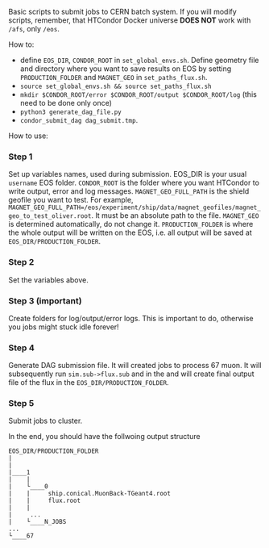 Basic scripts to submit jobs to CERN batch system. If you will modify scripts, remember, that HTCondor Docker universe **DOES NOT** work with `/afs`, only `/eos`.

How to: 

- define `EOS_DIR`, `CONDOR_ROOT` in `set_global_envs.sh`. Define geometry file and directory where you want to save results on EOS by setting `PRODUCTION_FOLDER` and `MAGNET_GEO` in `set_paths_flux.sh`.
- `source set_global_envs.sh && source set_paths_flux.sh`
- `mkdir $CONDOR_ROOT/error $CONDOR_ROOT/output $CONDOR_ROOT/log` (this need to be done only once)
- `python3 generate_dag_file.py`
- `condor_submit_dag dag_submit.tmp`.

How to use:
### Step 1
Set up variables names, used during submission. EOS_DIR is your usual `username` EOS folder. `CONDOR_ROOT` is the folder where you want HTCondor to write output, error and log messages. `MAGNET_GEO_FULL_PATH` is the shield geofile you want to test. For example, `MAGNET_GEO_FULL_PATH=/eos/experiment/ship/data/magnet_geofiles/magnet_geo_to_test_oliver.root`. It must be an absolute path to the file. `MAGNET_GEO` is determined automatically, do not change it. `PRODUCTION_FOLDER` is where the whole output will be written on the EOS, i.e. all output will be saved at `EOS_DIR/PRODUCTION_FOLDER`.
### Step 2
Set the variables above.
### Step 3 (important)
Create folders for log/output/error logs. This is important to do, otherwise you jobs might stuck idle forever!
### Step 4
Generate DAG submission file. It will created jobs to process 67 muon. It will subsequently run `sim.sub->flux.sub` and in the and will create final output file of the flux in the `EOS_DIR/PRODUCTION_FOLDER`.
### Step 5
Submit jobs to cluster.

In the end, you should have the follwoing output structure
```
EOS_DIR/PRODUCTION_FOLDER
|
|
|____1
|    |
|    └____0
|    |     ship.conical.MuonBack-TGeant4.root
|    |     flux.root
|    |
|     ...
|    └____N_JOBS
...
└____67
```
